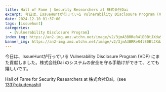 ```yaml
---
title: Hall of Fame | Security Researchers at 株式会社Dai
excerpt: 今日は、IssueHuntが行っている Vulnerability Disclosure Program (VDP) にまた貢献しました...
date: 2024-12-10 01:37:00
tags: [issuehunt]
categories:
  - [Vulnerability Disclosure Program]
index_img: https://an2-img.amz.wtchn.net/image/v2/3jmA3BRReR4lE0BtJXdaSQ.jpg?jwt=ZXlKaGJHY2lPaUpJVXpJMU5pSjkuZXlKdmNIUnpJanBiSW1SZk1Ua3lNSGd4TURnd2NUZ3dJbDBzSW5BaU9pSXZkakV2ZERkemNteHJaV2xyY3pWdWJ6azFiV0ZsYkdraWZRLjRpcWYtUlVLbFBsUGVTclYyd2xNQS00X29PZDdQc0FYN2QyMFlOaDFBVDA
banner_img: https://an2-img.amz.wtchn.net/image/v2/3jmA3BRReR4lE0BtJXdaSQ.jpg?jwt=ZXlKaGJHY2lPaUpJVXpJMU5pSjkuZXlKdmNIUnpJanBiSW1SZk1Ua3lNSGd4TURnd2NUZ3dJbDBzSW5BaU9pSXZkakV2ZERkemNteHJaV2xyY3pWdWJ6azFiV0ZsYkdraWZRLjRpcWYtUlVLbFBsUGVTclYyd2xNQS00X29PZDdQc0FYN2QyMFlOaDFBVDA
---
```


今日は、IssueHuntが行っている Vulnerability Disclosure Program (VDP) にまた貢献しました。株式会社Dai のシステムの安全を守る手助けができて、とても嬉しいです。

Hall of Fame for Security Researchers at 株式会社Dai。(see [1337rokudenashi](https://issuehunt.io/programs/2d67e8c4-5e59-4a12-ad05-8dcc52c35917/hof))

